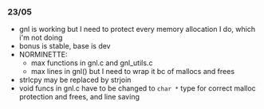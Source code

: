 ### 23/05

- gnl is working but I need to protect every memory allocation I do, which i'm not doing
- bonus is stable, base is dev
- NORMINETTE:
    - max functions in gnl.c and gnl_utils.c
    - max lines in gnl() but I need to wrap it bc of mallocs and frees
- strlcpy may be replaced by strjoin
- void funcs in gnl.c have to be changed to `char *` type for correct malloc protection and frees, and line saving
